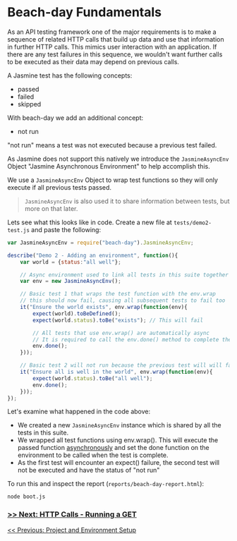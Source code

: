 # Beach-day Fundamentals

As an API testing framework one of the major requirements is to make a sequence of related HTTP calls that build up data and use that information in further HTTP calls. This mimics user interaction with an application. 
If there are any test failures in this sequence, we wouldn't want further calls to be executed as their data may depend on previous calls.

A Jasmine test has the following concepts:
- passed
- failed 
- skipped

With beach-day we add an additional concept:
- not run

"not run" means a test was not executed because a previous test failed. 

As Jasmine does not support this natively we introduce the `JasmineAsyncEnv` Object "Jasmine Asynchronous Environment" to help accomplish this.

We use a `JasmineAsyncEnv` Object to wrap test functions so they will only execute if all previous tests passed. 

> `JasmineAsyncEnv` is also used it to share information between tests, but more on that later.

Lets see what this looks like in code. Create a new file at `tests/demo2-test.js` and paste the following:

```javascript
var JasmineAsyncEnv = require("beach-day").JasmineAsyncEnv;

describe("Demo 2 - Adding an environment", function(){
    var world = {status:"all well"};

    // Async environment used to link all tests in this suite together
    var env = new JasmineAsyncEnv();

    // Basic test 1 that wraps the test function with the env.wrap
    // this should now fail, causing all subsequent tests to fail too
    it("Ensure the world exists", env.wrap(function(env){
        expect(world).toBeDefined();
        expect(world.status).toBe("exists"); // This will fail

        // All tests that use env.wrap() are automatically async
        // It is required to call the env.done() method to complete the test
        env.done();
    }));

    // Basic test 2 will not run because the previous test will will fail
    it("Ensure all is well in the world", env.wrap(function(env){
        expect(world.status).toBe("all well");
        env.done();
    }));
});
```

Let's examine what happened in the code above:

 - We created a new `JasmineAsyncEnv` instance which is shared by all the tests in this suite.
 - We wrapped all test functions using env.wrap(). This will execute the passed function [asynchronously](http://jasmine.github.io/edge/introduction.html#section-Asynchronous_Support) and set the done function on the environment to be called when the test is complete.
 - As the first test will encounter an expect() failure, the second test will not be executed and have the status of "not run" 

To run this and inspect the report (`reports/beach-day-report.html`):

```
node boot.js
```

### [>> Next: HTTP Calls - Running a GET](step3.md)

[<< Previous: Project and Environment Setup](step1.md)